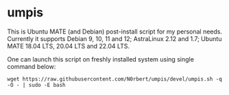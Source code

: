 # umpis

This is Ubuntu MATE (and Debian) post-install script for my personal needs.
Currently it supports Debian 9, 10, 11 and 12; AstraLinux 2.12 and 1.7; Ubuntu MATE 18.04 LTS, 20.04 LTS and 22.04 LTS.

One can launch this script on freshly installed system using single command below:

```
wget https://raw.githubusercontent.com/N0rbert/umpis/devel/umpis.sh -q -O - | sudo -E bash
```

